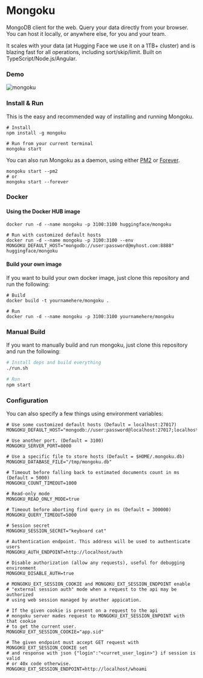# Mongoku

MongoDB client for the web. Query your data directly from your browser. You can host it locally,
or anywhere else, for you and your team.

It scales with your data (at Hugging Face we use it on a 1TB+ cluster) and is blazing fast for all
operations, including sort/skip/limit. Built on TypeScript/Node.js/Angular.

### Demo

![mongoku](https://huggingface.co/landing/assets/mongoku/mongoku-demo.gif)

### Install & Run

This is the easy and recommended way of installing and running Mongoku.

```
# Install
npm install -g mongoku

# Run from your current terminal
mongoku start
```

You can also run Mongoku as a daemon, using either [PM2](https://github.com/Unitech/pm2) or
[Forever](https://github.com/foreverjs/forever).

```
mongoku start --pm2
# or
mongoku start --forever
```

### Docker

#### Using the Docker HUB image

```
docker run -d --name mongoku -p 3100:3100 huggingface/mongoku

# Run with customized default hosts
docker run -d --name mongoku -p 3100:3100 --env MONGOKU_DEFAULT_HOST="mongodb://user:password@myhost.com:8888" huggingface/mongoku
```

#### Build your own image

If you want to build your own docker image, just clone this repository and run the following:

```
# Build
docker build -t yournamehere/mongoku .

# Run
docker run -d --name mongoku -p 3100:3100 yournamehere/mongoku
```

### Manual Build

If you want to manually build and run mongoku, just clone this repository and run the following:

```bash
# Install deps and build everything
./run.sh

# Run
npm start
```

### Configuration

You can also specify a few things using environment variables:
```
# Use some customized default hosts (Default = localhost:27017)
MONGOKU_DEFAULT_HOST="mongodb://user:password@localhost:27017;localhost:27017"

# Use another port. (Default = 3100)
MONGOKU_SERVER_PORT=8000

# Use a specific file to store hosts (Default = $HOME/.mongoku.db)
MONGOKU_DATABASE_FILE="/tmp/mongoku.db"

# Timeout before falling back to estimated documents count in ms (Default = 5000)
MONGOKU_COUNT_TIMEOUT=1000

# Read-only mode
MONGOKU_READ_ONLY_MODE=true

# Timeout before aborting find query in ms (Default = 300000)
MONGOKU_QUERY_TIMEOUT=5000

# Session secret
MONGOKU_SESSION_SECRET="keyboard cat"

# Authentication endpoint. This address will be used to authenticate users
MONGOKU_AUTH_ENDPOINT=http://localhost/auth

# Disable authorization (allow any requests), useful for debugging environment
MONGOKU_DISABLE_AUTH=true

# MONGOKU_EXT_SESSION_COOKIE and MONGOKU_EXT_SESSION_ENDPOINT enable
# "external session auth" mode when a request to the api may be authorized
# using web session managed by another appication.

# If the given cookie is present on a request to the api
# mongoku server mades request to MONGOKU_EXT_SESSION_ENPOINT with that cookie
# to get the current user.
MONGOKU_EXT_SESSION_COOKIE="app.sid"

# The given endpoint must accept GET request with MONGOKU_EXT_SESSION_COOKIE set
# and response with json {"login":"<curret_user_login>"} if session is valid
# or 40x code otherwise.
MONGOKU_EXT_SESSION_ENDPOINT=http://localhost/whoami
```
